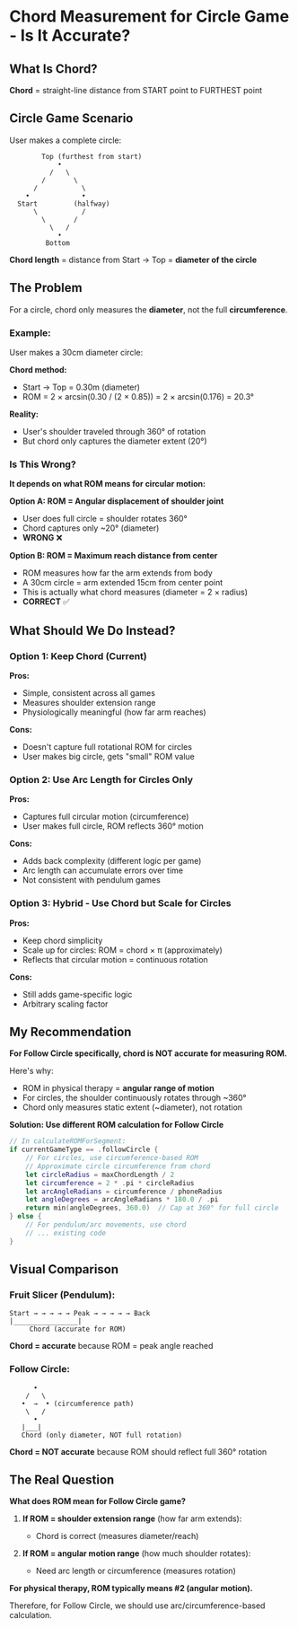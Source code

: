 # Chord Measurement for Circle Game - Is It Accurate?

## What Is Chord?

**Chord** = straight-line distance from START point to FURTHEST point

## Circle Game Scenario

User makes a complete circle:

```
        Top (furthest from start)
            •
          /   \
        /       \
      /           \
    •             •
  Start         (halfway)
      \           /
        \       /
          \   /
            •
         Bottom
```

**Chord length** = distance from Start → Top = **diameter of the circle**

## The Problem

For a circle, chord only measures the **diameter**, not the full **circumference**.

### Example:

User makes a 30cm diameter circle:

**Chord method:**
- Start → Top = 0.30m (diameter)
- ROM = 2 × arcsin(0.30 / (2 × 0.85)) = 2 × arcsin(0.176) = 20.3°

**Reality:**
- User's shoulder traveled through 360° of rotation
- But chord only captures the diameter extent (20°)

### Is This Wrong?

**It depends on what ROM means for circular motion:**

**Option A: ROM = Angular displacement of shoulder joint**
- User does full circle = shoulder rotates 360°
- Chord captures only ~20° (diameter)
- **WRONG** ❌

**Option B: ROM = Maximum reach distance from center**
- ROM measures how far the arm extends from body
- A 30cm circle = arm extended 15cm from center point
- This is actually what chord measures (diameter = 2 × radius)
- **CORRECT** ✅

## What Should We Do Instead?

### Option 1: Keep Chord (Current)
**Pros:**
- Simple, consistent across all games
- Measures shoulder extension range
- Physiologically meaningful (how far arm reaches)

**Cons:**
- Doesn't capture full rotational ROM for circles
- User makes big circle, gets "small" ROM value

### Option 2: Use Arc Length for Circles Only
**Pros:**
- Captures full circular motion (circumference)
- User makes full circle, ROM reflects 360° motion

**Cons:**
- Adds back complexity (different logic per game)
- Arc length can accumulate errors over time
- Not consistent with pendulum games

### Option 3: Hybrid - Use Chord but Scale for Circles
**Pros:**
- Keep chord simplicity
- Scale up for circles: ROM = chord × π (approximately)
- Reflects that circular motion = continuous rotation

**Cons:**
- Still adds game-specific logic
- Arbitrary scaling factor

## My Recommendation

**For Follow Circle specifically, chord is NOT accurate for measuring ROM.**

Here's why:
- ROM in physical therapy = **angular range of motion**
- For circles, the shoulder continuously rotates through ~360°
- Chord only measures static extent (~diameter), not rotation

**Solution: Use different ROM calculation for Follow Circle**

```swift
// In calculateROMForSegment:
if currentGameType == .followCircle {
    // For circles, use circumference-based ROM
    // Approximate circle circumference from chord
    let circleRadius = maxChordLength / 2
    let circumference = 2 * .pi * circleRadius
    let arcAngleRadians = circumference / phoneRadius
    let angleDegrees = arcAngleRadians * 180.0 / .pi
    return min(angleDegrees, 360.0)  // Cap at 360° for full circle
} else {
    // For pendulum/arc movements, use chord
    // ... existing code
}
```

## Visual Comparison

### Fruit Slicer (Pendulum):
```
Start → → → → → Peak → → → → → Back
|________________|
     Chord (accurate for ROM)
```
**Chord = accurate** because ROM = peak angle reached

### Follow Circle:
```
      •
    /   \
   •  →  • (circumference path)
    \   /
      •
   |___|
   Chord (only diameter, NOT full rotation)
```
**Chord = NOT accurate** because ROM should reflect full 360° rotation

## The Real Question

**What does ROM mean for Follow Circle game?**

1. **If ROM = shoulder extension range** (how far arm extends):
   - Chord is correct (measures diameter/reach)
   
2. **If ROM = angular motion range** (how much shoulder rotates):
   - Need arc length or circumference (measures rotation)

**For physical therapy, ROM typically means #2 (angular motion).**

Therefore, for Follow Circle, we should use arc/circumference-based calculation.
